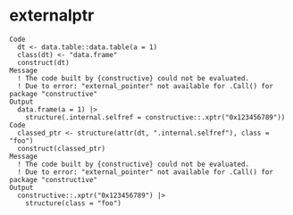 # externalptr

    Code
      dt <- data.table::data.table(a = 1)
      class(dt) <- "data.frame"
      construct(dt)
    Message
      ! The code built by {constructive} could not be evaluated.
      ! Due to error: "external_pointer" not available for .Call() for package "constructive"
    Output
      data.frame(a = 1) |>
        structure(.internal.selfref = constructive::.xptr("0x123456789"))
    Code
      classed_ptr <- structure(attr(dt, ".internal.selfref"), class = "foo")
      construct(classed_ptr)
    Message
      ! The code built by {constructive} could not be evaluated.
      ! Due to error: "external_pointer" not available for .Call() for package "constructive"
    Output
      constructive::.xptr("0x123456789") |>
        structure(class = "foo")

